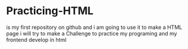 # Practicing-HTML
is my first repository on github and i am going to use it to make a HTML page
i will try to make a Challenge to practice my programing and my frontend develop in html
